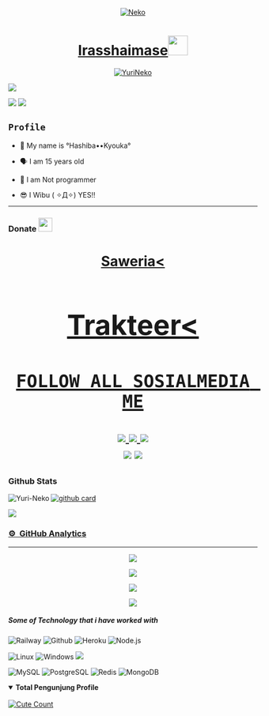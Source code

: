 <p align="center">
  <a href="https://github.com/Yuri-Neko"><img src="http://readme-typing-svg.herokuapp.com?color=ffc012&center=true&vCenter=true&multiline=false&lines=My+Name+Tachiba+Hashiba+Kyouka+  ;I+Am+15+Years+Old;I+live+In+Indonesian+  ;Don't+bully+me+≧▽≦" alt="Neko">
<h1 align="center">Irasshaimase<img src="https://i.pinimg.com/originals/6d/cd/94/6dcd94c7c4bf4800648ef7cbe0113c33.gif" width="40px" alt=""><br></h1> 
<p align="center">
  <p align="center">
    <a href="https://yuri-neko.github.io/">
        <img
            src="https://readme-typing-svg.herokuapp.com?size=13&width=275&lines=Selamat+Datang+Di+Github+YuriNeko+🤗"
            alt="YuriNeko"
        />
    </a>
</p>
<a href="https://github.com/Yuri-Neko"><img src="https://c.tenor.com/n8X8R46rIk0AAAAd/kanna.gif" />
</p>
  <a href="https://github.com/Yuri-Neko"><img src="https://cardivo.vercel.app/api?name=Kyouka&description=Hai,%20Aku%20Kyouka%20dan%20Aku%20bukan%20seorang%20programmer%20handal%20:).%20Aku%20Nonton%20Anime&image=https://static.wikia.nocookie.net/the-muse-list/images/8/8e/SHIDO.jpg/revision/latest?cb=20200606024545&usqp=CAU&usqp=CAU&backgroundColor=%23ecf0f1&instagram=ruka.nime7&github=Yuri-Neko&pattern=leaf&colorPattern=%23eaeaea" /><a>
  <a href="https://github.com/Yuri-Neko"><img src="https://cardivo.vercel.app/api?name=Aku Sangat suka Menonton Anime:) &&description=%20%20%20%20%20%20%20%20%20%20%20%20%20%20%20%20%20%20%20%20%20%20%20%20%20%20%20%20%20%20%20%20%20%20%20%20%20%20%20%20%20%20%20%20%20%20%20%20%20%20%20%20%20%20%20%20%20%20%20%20%20%20%20%20%20%20%20%20%20%20%20%20%20%20%20%20%20%20%20%20%20%20%20%20%20%20%20%20%20%20%20%20%20%20%20%20%20%20%20%20%20%20%20%20%20%20%20%20%20%20&image=https://wallpapercave.com/wp/wp9396919.jpg&usqp=CAU&usqp=CAU&backgroundColor=%23ecf0f1" /><a>
</p>
 <p align="center">

 ## ```Profile```
 
<p align="center">

- 👼 My name is °Hashiba••Kyouka°

- 🗣️ I am 15 years old 

- 🔭 I am Not programmer
 
- 😎 I Wibu ( ✧Д✧) YES!!
</p>

------
 ### Donate  <img src="https://github.com/TheDudeThatCode/TheDudeThatCode/blob/master/Assets/coin.gif" width="28" height="28">
<a href="https://saweria.co/NekoYuri"> <h1 align="center">Saweria<
<a href="https://trakteer.id/nekopoi-nephi-phelia-yfkfp/"><h1 align="center">Trakteer<
## ```FOLLOW ALL SOSIALMEDIA ME```
<p align="center">
<a href="https://instagram.com/ruka.nime7"><img src="https://img.shields.io/badge/Instagram-E4405F?style=for-the-badge&logo=instagram&logoColor=white"/> 
<a href="https://wa.me/6283825121214"><img src="https://img.shields.io/badge/WhatsApp-25D366?style=for-the-badge&logo=whatsapp&logoColor=white" />
<a href="https://youtube.com/channel/UColzqD-h69GCGWitfF8UJhw"><img src="https://img.shields.io/badge/YouTube Neko-ff0000?style=for-the-badge&logo=youtube&logoColor=ff000000&link=https://youtube.com/NekoYuri" /><br>
<a href="https://tiktok.com/@hiro_0163"><img src="https://img.shields.io/badge/Tiktok Neko-black?style=for-the-badge&logo=tiktok&logoColor=ff000000&link=https://tiktok.com/@hiro_0163" /></a>
<a href="https://github.com/Yuri-Neko"><img src="https://img.shields.io/badge/Github Neko-8A2BE2?style=for-the-badge&logo=Github&logoColor=000000&link=https://github.com/Yuri-Neko" /></a>

### Github Stats 

<a href="https://github.com/Yuri-Neko"><p><img align="left" src="https://github-readme-stats.vercel.app/api/top-langs?username=Yuri-Neko&show_icons=true&locale=en&layout=compact" alt="Yuri-Neko" /></p>

<a href="https://github.com/Yuri-Neko">![github card](https://github-readme-stats.vercel.app/api?username=Yuri-Neko&show_icons=true&theme=radical)

<a href="https://github.com/Yuri-Neko">![](https://github-profile-summary-cards.vercel.app/api/cards/profile-details?username=Yuri-Neko&theme=monokai)
  
  ### ⚙ &nbsp;GitHub Analytics

---

<p align="center">
  <a href="https://github.com/Yuri-Neko"><img src="https://github-readme-stats.vercel.app/api?username=xfar05&theme=tokyonight&show_icons=true" /></a>
</p>

<p align="center">
  <a href="https://github.com/Yuri-Neko"><img src="https://github-readme-streak-stats.herokuapp.com?user=xfar05&theme=tokyonight&hide_border=false&properties=background&border=%239611C5FF" /><a>
</p>
  
<p align="center">
  <a href="https://github.com/Yuri-Neko"><img src="https://github-readme-stats.vercel.app/api/top-langs?username=xfar05&theme=tokyonight&layout=compact" /></a>
</p>
  
<p align="center">
  <a href="https://github.com/Yuri-Neko"><img src="https://github-profile-trophy.vercel.app/?username=xfar05&theme=radical&margin-w=20&no-bg=true&no-frame=false" /><a>
</p>
 
 ##### Some of Technology that i have worked with

![Railway](https://img.shields.io/badge/-Railway-222222?style=flat&logo=railway&logoColor=white)
![Github](https://img.shields.io/badge/-GitHub-222222?style=flat&logo=github&logoColor=white)
![Heroku](https://img.shields.io/badge/-Heroku-222222?style=flat&logo=heroku&logoColor=white)
![Node.js](https://img.shields.io/badge/-Node.js-222222?style=flat&logo=node.js&logoColor=white)

![Linux](https://img.shields.io/badge/OS-Linux-blue?&logo=Linux)
![Windows](https://img.shields.io/badge/OS-Windows-blue?&logo=Windows)
<a href="#"><img src="https://visitor-badge.glitch.me/badge?page_id=Yuri-Neko.Yuri-Neko??style=for-the-badge&logo=appveyor"></a><br>

![MySQL](https://img.shields.io/badge/MySQL-white?&logo=MySQL)
![PostgreSQL](https://img.shields.io/badge/PostgreSQL-white?&logo=PostgreSQL)
![Redis](https://img.shields.io/badge/Redis-white?&logo=Redis)
![MongoDB](https://img.shields.io/badge/MongoDB-white?&logo=MongoDB)

<details open>
<summary><b>Total Pengunjung Profile</b></summary>
<br>
<a href="https://instagram.com/ruka.nime7 "><img alt="Cute Count" src="https://count.getloli.com/get/@DipeshxD?theme=rule34"/></a>
</details>



